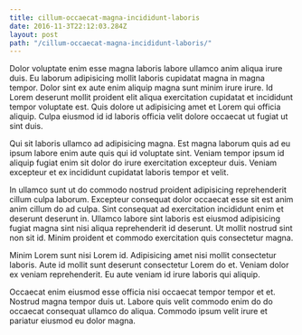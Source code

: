 ```yaml
---
title: cillum-occaecat-magna-incididunt-laboris
date: 2016-11-3T22:12:03.284Z
layout: post
path: "/cillum-occaecat-magna-incididunt-laboris/"
---
```


Dolor voluptate enim esse magna laboris labore ullamco anim aliqua irure duis. Eu laborum adipisicing mollit laboris cupidatat magna in magna tempor. Dolor sint ex aute enim aliquip magna sunt minim irure irure. Id Lorem deserunt mollit proident elit aliqua exercitation cupidatat et incididunt tempor voluptate est. Quis dolore ut adipisicing amet et Lorem qui officia aliquip. Culpa eiusmod id id laboris officia velit dolore occaecat ut fugiat ut sint duis.

Qui sit laboris ullamco ad adipisicing magna. Est magna laborum quis ad eu ipsum labore enim aute quis qui id voluptate sint. Veniam tempor ipsum id aliquip fugiat enim sit dolor do irure exercitation excepteur duis. Veniam excepteur et ex incididunt cupidatat laboris tempor et velit.

In ullamco sunt ut do commodo nostrud proident adipisicing reprehenderit cillum culpa laborum. Excepteur consequat dolor occaecat esse sit est anim anim cillum do ad culpa. Sint consequat ad exercitation incididunt enim et deserunt deserunt in. Ullamco labore sint laboris est eiusmod adipisicing fugiat magna sint nisi aliqua reprehenderit id deserunt. Ut mollit nostrud sint non sit id. Minim proident et commodo exercitation quis consectetur magna.

Minim Lorem sunt nisi Lorem id. Adipisicing amet nisi mollit consectetur laboris. Aute id mollit sunt deserunt consectetur Lorem do et. Veniam dolor ex veniam reprehenderit. Eu aute veniam id irure laboris qui aliquip.

Occaecat enim eiusmod esse officia nisi occaecat tempor tempor et et. Nostrud magna tempor duis ut. Labore quis velit commodo enim do do occaecat consequat ullamco do aliqua. Commodo ipsum velit irure et pariatur eiusmod eu dolor magna.